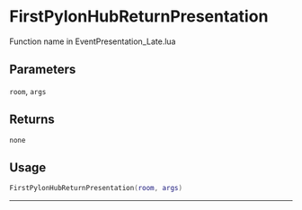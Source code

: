 # FirstPylonHubReturnPresentation
Function name in EventPresentation_Late.lua
## Parameters
`room`, `args`
## Returns
`none`
## Usage
```lua
FirstPylonHubReturnPresentation(room, args)
```
---
